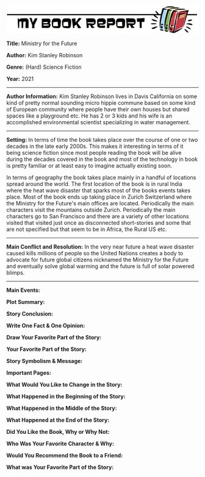 ![](https://raw.githubusercontent.com/tombetthauser/bookreport-ministryforthefuture/main/assets/banner-2.png)

**Title:** Ministry for the Future

**Author:** Kim Stanley Robinson

**Genre:** (Hard) Science Fiction

**Year:** 2021

***

**Author Information:** Kim Stanley Robinson lives in Davis California on some kind of pretty normal sounding micro hippie commune based on some kind of European community where people have their own houses but shared spaces like a playground etc. He has 2 or 3 kids and his wife is an accomplished environmental scientist specializing in water management.

***

**Setting:** In terms of time the book takes place over the course of one or two decades in the late early 2000s. This makes it interesting in terms of it being science fiction since most people reading the book will be alive during the decades covered in the book and most of the technology in book is pretty familiar or at least easy to imagine actually existing soon.

In terms of geography the book takes place mainly in a handful of locations spread around the world. The first location of the book is in rural India where the heat wave disaster that sparks most of the books events takes place. Most of the book ends up taking place in Zurich Switzerland where the Ministry for the Future's main offices are located. Periodically the main characters visit the mountains outside Zurich. Periodically the main characters go to San Francisco and there are a variety of other locations visited that visited just once as disconnected short-stories and some that are not specified but that seem to be in Africa, the Rural US etc.

***

**Main Conflict and Resolution:** In the very near future a heat wave disaster caused kills millions of people so the United Nations creates a body to advocate for future global citizens nicknamed the Ministry for the Future and eventually solve global warming and the future is full of solar powered blimps.

***

**Main Events:**

**Plot Summary:**

**Story Conclusion:**

**Write One Fact & One Opinion:**

**Draw Your Favorite Part of the Story:**

**Your Favorite Part of the Story:**

**Story Symbolism & Message:**

**Important Pages:**

**What Would You Like to Change in the Story:**

**What Happened in the Beginning of the Story:**

**What Happened in the Middle of the Story:**

**What Happened at the End of the Story:**

**Did You Like the Book, Why or Why Not:**

**Who Was Your Favorite Character & Why:**

**Would You Recommend the Book to a Friend:**

**What was Your Favorite Part of the Story:**
